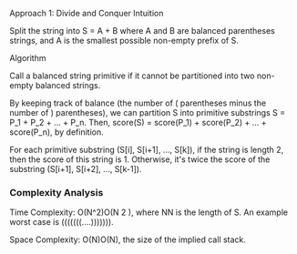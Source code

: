 Approach 1: Divide and Conquer
Intuition

Split the string into S = A + B where A and B are balanced parentheses strings, and A is the smallest possible non-empty prefix of S.

Algorithm

Call a balanced string primitive if it cannot be partitioned into two non-empty balanced strings.

By keeping track of balance (the number of ( parentheses minus the number of ) parentheses), we can partition S into primitive substrings S = P_1 + P_2 + ... + P_n. Then, score(S) = score(P_1) + score(P_2) + ... + score(P_n), by definition.

For each primitive substring (S[i], S[i+1], ..., S[k]), if the string is length 2, then the score of this string is 1. Otherwise, it's twice the score of the substring (S[i+1], S[i+2], ..., S[k-1]).


### Complexity Analysis

Time Complexity: O(N^2)O(N 
2
 ), where NN is the length of S. An example worst case is (((((((....))))))).

Space Complexity: O(N)O(N), the size of the implied call stack.
